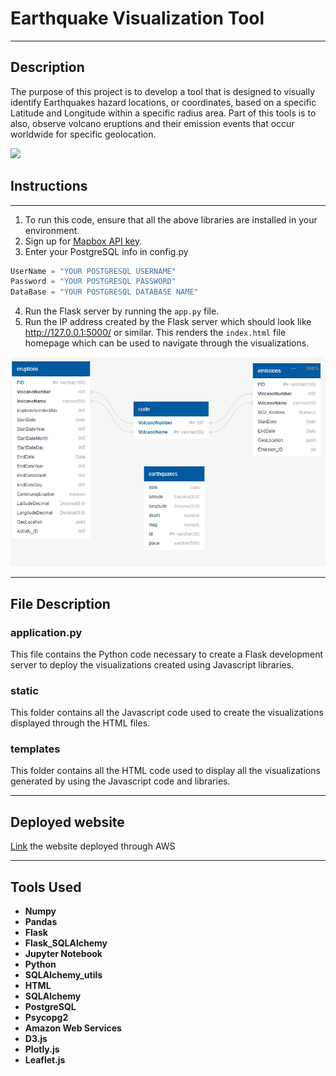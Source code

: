 # Earthquake Visualization Tool
---
## Description
The purpose of this project is to develop a tool that is designed to visually identify Earthquakes hazard locations, or coordinates, based on a specific Latitude and Longitude within a specific radius area. Part of this tools is to also, observe volcano eruptions and their emission events that occur worldwide for specific geolocation.



<img src= "Images/Readme.gif">

## Instructions
---
1) To run this code, ensure that all the above libraries are installed in your environment.
2) Sign up for [Mapbox API key](https://docs.mapbox.com/api/).
3) Enter your PostgreSQL info in config.py
```python
UserName = "YOUR POSTGRESQL USERNAME"
Password = "YOUR POSTGRESQL PASSWORD"
DataBase = "YOUR POSTGRESQL DATABASE NAME"  
```
4) Run the Flask server by running the ```app.py``` file.
5) Run the IP address created by the Flask server which should look like http://127.0.0.1:5000/ or similar. This renders the ```index.html``` file homepage which can be used to navigate through the visualizations.
<img src= "Images/QuickDBD.png" width = "800">

---
## File Description
### application.py
This file contains the Python code necessary to create a Flask development server to deploy the visualizations created using Javascript libraries.
### static
This folder contains all the Javascript code used to create the visualizations displayed through the HTML files.
### templates
This folder contains all the HTML code used to display all the visualizations generated by using the Javascript code and libraries.

---

## Deployed website
[Link](http://evt-env.eba-immpf3r3.us-east-2.elasticbeanstalk.com/) the website deployed through AWS
 
---

## Tools Used
- **Numpy**
- **Pandas**
- **Flask**
- **Flask_SQLAlchemy**
- **Jupyter Notebook**
- **Python**
- **SQLAlchemy_utils**
- **HTML**
- **SQLAlchemy**
- **PostgreSQL**
- **Psycopg2**
- **Amazon Web Services**
- **D3.js**
- **Plotly.js**
- **Leaflet.js**





